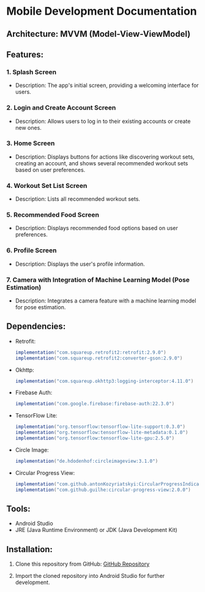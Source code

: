 # Mobile Development Documentation

## Architecture: MVVM (Model-View-ViewModel)

## Features:

### 1. Splash Screen
- Description: The app's initial screen, providing a welcoming interface for users.
  
### 2. Login and Create Account Screen
- Description: Allows users to log in to their existing accounts or create new ones.
  
### 3. Home Screen
- Description: Displays buttons for actions like discovering workout sets, creating an account, and shows several recommended workout sets based on user preferences.

### 4. Workout Set List Screen
- Description: Lists all recommended workout sets.

### 5. Recommended Food Screen
- Description: Displays recommended food options based on user preferences.

### 6. Profile Screen
- Description: Displays the user's profile information.

### 7. Camera with Integration of Machine Learning Model (Pose Estimation)
- Description: Integrates a camera feature with a machine learning model for pose estimation.

## Dependencies:

- Retrofit:
  ```groovy
  implementation("com.squareup.retrofit2:retrofit:2.9.0")
  implementation("com.squareup.retrofit2:converter-gson:2.9.0")
  ```

- Okhttp:
  ```groovy
  implementation("com.squareup.okhttp3:logging-interceptor:4.11.0")
  ```

- Firebase Auth:
  ```groovy
  implementation("com.google.firebase:firebase-auth:22.3.0")
  ```

- TensorFlow Lite:
  ```groovy
  implementation("org.tensorflow:tensorflow-lite-support:0.3.0")
  implementation("org.tensorflow:tensorflow-lite-metadata:0.1.0")
  implementation("org.tensorflow:tensorflow-lite-gpu:2.5.0")
  ```

- Circle Image:
  ```groovy
  implementation("de.hdodenhof:circleimageview:3.1.0")
  ```

- Circular Progress View:
  ```groovy
  implementation("com.github.antonKozyriatskyi:CircularProgressIndicator:1.3.0")
  implementation("com.github.guilhe:circular-progress-view:2.0.0")
  ```

## Tools:

- Android Studio
- JRE (Java Runtime Environment) or JDK (Java Development Kit)

## Installation:

1. Clone this repository from GitHub:
   [GitHub Repository](https://github.com/FitNest-AI/Mobile-Development-App.git)

2. Import the cloned repository into Android Studio for further development.

